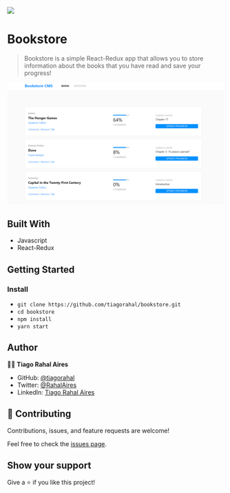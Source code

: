 ![](https://img.shields.io/badge/Microverse-blueviolet)

# Bookstore

> Bookstore is a simple React-Redux app that allows you to store information about the books that you have read and save your progress!

![screenshot](./screenshot.png)

## Built With

- Javascript
- React-Redux

<!-- ## Live Demo

[Live Demo Link](https://livedemo.com) -->


## Getting Started

### Install

- `git clone https://github.com/tiagorahal/bookstore.git`
- `cd bookstore`
- `npm install`
- `yarn start`

## Author

👨‍💻 **Tiago Rahal Aires**

- GitHub: [@tiagorahal](https://github.com/tiagorahal)
- Twitter: [@RahalAires](https://twitter.com/RahalAires)
- LinkedIn: [Tiago Rahal Aires](https://linkedin.com/tiagorahal)


## 🤝 Contributing

Contributions, issues, and feature requests are welcome!

Feel free to check the [issues page](../../issues/).

## Show your support

Give a ⭐️ if you like this project!
